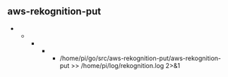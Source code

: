 ## aws-rekognition-put

* * * * * /home/pi/go/src/aws-rekognition-put/aws-rekognition-put >> /home/pi/log/rekognition.log 2>&1
